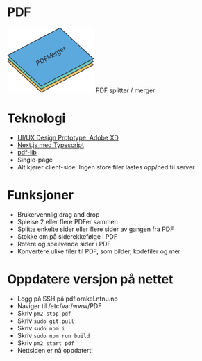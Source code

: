 # PDF
<img src="public/PDFlogo.svg" width="200" height="150" alt="logo"/>
PDF splitter / merger


# Teknologi
* [UI/UX Design Prototype: Adobe XD](https://xd.adobe.com/view/788bb0a2-f54e-459d-865b-cf6280c9ff47-2dd8/?fullscreen)
* [Next.js med Typescript](https://nextjs.org/)
* [pdf-lib](https://pdf-lib.js.org/)
* Single-page
* Alt kjører client-side: Ingen store filer lastes opp/ned til server

# Funksjoner
* Brukervennlig drag and drop
* Spleise 2 eller flere PDFer sammen
* Splitte enkelte sider eller flere sider av gangen fra PDF
* Stokke om på siderekkefølge i PDF
* Rotere og speilvende sider i PDF
* Konvertere ulike filer til PDF, som bilder, kodefiler og mer

# Oppdatere versjon på nettet
* Logg på SSH på pdf.orakel.ntnu.no
* Naviger til /etc/var/www/PDF
* Skriv `pm2 stop pdf`
* Skriv `sudo git pull`
* Skriv `sudo npm i`
* Skriv `sudo npm run build`
* Skriv `pm2 start pdf`
* Nettsiden er nå oppdatert!
